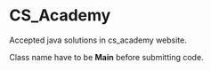 # CS_Academy

Accepted java solutions in cs_academy website.

Class name have to be <b>Main</b> before submitting code.
